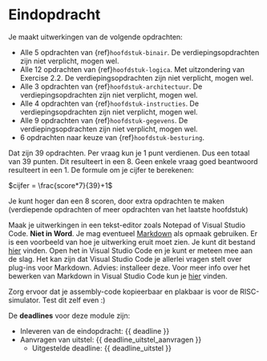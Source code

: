 # Eindopdracht

Je maakt uitwerkingen van de volgende opdrachten:

- Alle 5 opdrachten van {ref}`hoofdstuk-binair`. De verdiepingsopdrachten zijn niet verplicht, mogen wel.
- Alle 12 opdrachten van {ref}`hoofdstuk-logica`. Met uitzondering van Exercise 2.2. De verdiepingsopdrachten zijn niet verplicht, mogen wel.
- Alle 3 opdrachten van {ref}`hoofdstuk-architectuur`. De verdiepingsopdrachten zijn niet verplicht, mogen wel.
- Alle 4 opdrachten van {ref}`hoofdstuk-instructies`. De verdiepingsopdrachten zijn niet verplicht, mogen wel.
- Alle 9 opdrachten van {ref}`hoofdstuk-gegevens`. De verdiepingsopdrachten zijn niet verplicht, mogen wel.
- 6 opdrachten naar keuze van {ref}`hoofdstuk-besturing`. 

Dat zijn 39 opdrachten. Per vraag kun je 1 punt verdienen. Dus een totaal van 39 punten. Dit resulteert in een 8. Geen enkele vraag goed beantwoord resulteert in een 1. De formule om je cijfer te berekenen:

$cijfer = \frac{score*7}{39}+1$

Je kunt hoger dan een 8 scoren, door extra opdrachten te maken (verdiepende opdrachten of meer opdrachten van het laatste hoofdstuk)

Maak je uitwerkingen in een tekst-editor zoals Notepad of Visual Studio Code. **Niet in Word**. Je mag eventueel [Markdown](https://www.markdownguide.org/cheat-sheet/) als opmaak gebruiken. Er is een voorbeeld van hoe je uitwerking eruit moet zien. Je kunt dit bestand [hier](assets/referentie_uitwerking.md) vinden. Open het in Visual Studio Code en je kunt er meteen mee aan de slag. Het kan zijn dat Visual Studio Code je allerlei vragen stelt over plug-ins voor Markdown. Advies: installeer deze. Voor meer info over het bewerken van Markdown in Visual Studio Code kun je [hier](https://code.visualstudio.com/docs/languages/markdown) vinden.

Zorg ervoor dat je assembly-code kopieerbaar en plakbaar is voor de RISC-simulator. Test dit zelf even :) 

De **deadlines** voor deze module zijn:

- Inleveren van de eindopdracht: {{ deadline }}
- Aanvragen van uitstel: {{ deadline_uitstel_aanvragen }}
  - Uitgestelde deadline: {{ deadline_uitstel }}